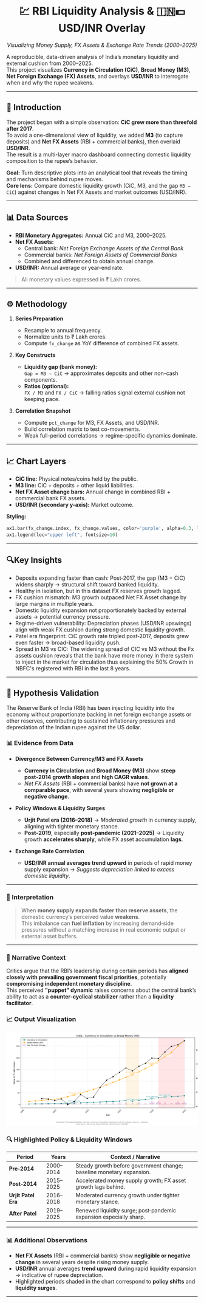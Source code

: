<h1 align="center">💹 <b>RBI Liquidity Analysis</b> & 🇮🇳💵 <b>USD/INR Overlay</b></h1>
<p align="center"><i>Visualizing Money Supply, FX Assets & Exchange Rate Trends (2000–2025)</i></p>

A reproducible, data-driven analysis of India’s monetary liquidity and external cushion from 2000–2025.  
This project visualizes **Currency in Circulation (CiC)**, **Broad Money (M3)**, **Net Foreign Exchange (FX) Assets**, and overlays **USD/INR** to interrogate when and why the rupee weakens.

---

## 📌 Introduction

The project began with a simple observation: **CiC grew more than threefold after 2017**.  
To avoid a one-dimensional view of liquidity, we added **M3** (to capture deposits) and **Net FX Assets** (RBI + commercial banks), then overlaid **USD/INR**.  
The result is a multi-layer macro dashboard connecting domestic liquidity composition to the rupee’s behavior.

**Goal:** Turn descriptive plots into an analytical tool that reveals the timing and mechanisms behind rupee moves.  
**Core lens:** Compare domestic liquidity growth (CiC, M3, and the gap `M3 − CiC`) against changes in Net FX Assets and market outcomes (USD/INR).

---

## 📊 Data Sources

- **RBI Monetary Aggregates:** Annual CiC and M3, 2000–2025.
- **Net FX Assets:**
  - Central bank: *Net Foreign Exchange Assets of the Central Bank*
  - Commercial banks: *Net Foreign Assets of Commercial Banks*
  - Combined and differenced to obtain annual change.
- **USD/INR:** Annual average or year-end rate.

> All monetary values expressed in ₹ Lakh crores.

---

## ⚙️ Methodology

1. **Series Preparation**
   - Resample to annual frequency.
   - Normalize units to ₹ Lakh crores.
   - Compute `fx_change` as YoY difference of combined FX assets.

2. **Key Constructs**
   - **Liquidity gap (bank money):**  
     `Gap = M3 − CiC` → approximates deposits and other non-cash components.
   - **Ratios (optional):**  
     `FX / M3` and `FX / CiC` → falling ratios signal external cushion not keeping pace.

3. **Correlation Snapshot**
   - Compute `pct_change` for M3, FX Assets, and USD/INR.
   - Build correlation matrix to test co-movements.
   - Weak full-period correlations → regime-specific dynamics dominate.

---

## 📈 Chart Layers

- **CiC line:** Physical notes/coins held by the public.
- **M3 line:** CiC + deposits + other liquid liabilities.
- **Net FX Asset change bars:** Annual change in combined RBI + commercial bank FX assets.
- **USD/INR (secondary y-axis):** Market outcome.

**Styling:**
```python
ax1.bar(fx_change.index, fx_change.values, color='purple', alpha=0.3, label='Net FX Asset Change')
ax1.legend(loc="upper left", fontsize=10)
```
---

## 🔍Key Insights

- Deposits expanding faster than cash:
Post‑2017, the gap (M3 − CiC) widens sharply → structural shift toward banked liquidity.
- Healthy in isolation, but in this dataset FX reserves growth lagged.
- FX cushion mismatch:
M3 growth outpaced Net FX Asset change by large margins in multiple years.
- Domestic liquidity expansion not proportionately backed by external assets → potential currency pressure.
- Regime-driven vulnerability:
Depreciation phases (USD/INR upswings) align with weak FX cushion during strong domestic liquidity growth.
- Patel era fingerprint:
CiC growth rate tripled post‑2017, deposits grew even faster → broad-based liquidity push.
- Spread in M3 vs CIC:
  The widening spread of CIC vs M3 without the Fx assets cushion reveals that the bank have more money in there system to inject in the market for
  circulation thus explaining the 50% Growth in NBFC's registered with RBI in the last 8 years.
---

## 🧠 Hypothesis Validation

The Reserve Bank of India (RBI) has been injecting liquidity into the economy without proportionate backing in net foreign exchange assets or other reserves, contributing to sustained inflationary pressures and depreciation of the Indian rupee against the US dollar.
### 📊 Evidence from Data

- **Divergence Between Currency/M3 and FX Assets**
  - **Currency in Circulation** and **Broad Money (M3)** show **steep post‑2014 growth slopes** and **high CAGR values**.
  - *Net FX Assets* (RBI + commercial banks) have **not grown at a comparable pace**, with several years showing **negligible or negative change**.

- **Policy Windows & Liquidity Surges**
  - **Urjit Patel era (2016–2018)** → *Moderated growth* in currency supply, aligning with tighter monetary stance.
  - **Post‑2019**, especially **post‑pandemic (2021–2025)** → Liquidity growth **accelerates sharply**, while FX asset accumulation **lags**.

- **Exchange Rate Correlation**
  - **USD/INR annual averages trend upward** in periods of rapid money supply expansion → *Suggests depreciation linked to excess domestic liquidity*.

---

### 🧠 Interpretation
> When **money supply expands faster than reserve assets**, the domestic currency’s perceived value **weakens**.  
> This imbalance can **fuel inflation** by increasing demand‑side pressures without a matching increase in real economic output or external asset buffers.

---

### 📌 Narrative Context
Critics argue that the RBI’s leadership during certain periods has **aligned closely with prevailing government fiscal priorities**, potentially **compromising independent monetary discipline**.  
This perceived **"puppet" dynamic** raises concerns about the central bank’s ability to act as a **counter‑cyclical stabilizer** rather than a **liquidity facilitator**.

### 📈 Output Visualization

![Currency vs M3 – RBI Data](graph.png)

### 🔍 Highlighted Policy & Liquidity Windows

| Period        | Years        | Context / Narrative                                                                 |
|---------------|--------------|-------------------------------------------------------------------------------------|
| **Pre‑2014**  | 2000–2014    | Steady growth before government change; baseline monetary expansion.                |
| **Post‑2014** | 2015–2025    | Accelerated money supply growth; FX asset growth lags behind.                       |
| **Urjit Patel Era** | 2016–2018 | Moderated currency growth under tighter monetary stance.                           |
| **After Patel** | 2019–2025  | Renewed liquidity surge; post‑pandemic expansion especially sharp.                  |

---

### 📊 Additional Observations
- **Net FX Assets** (RBI + commercial banks) show **negligible or negative change** in several years despite rising money supply.
- **USD/INR** annual averages **trend upward** during rapid liquidity expansion → indicative of rupee depreciation.
- Highlighted periods shaded in the chart correspond to **policy shifts** and **liquidity surges**.

---

